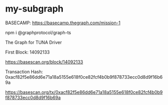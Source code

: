# my-subgraph

BASECAMP: https://basecamp.thegraph.com/mission-1


npm i @graphprotocol/graph-ts

The Graph for TUNA Driver

First Block: 14092133

https://basescan.org/block/14092133


Transaction Hash: 0xacf82f5e86dd6e71a18a5155e618f0ce82fcf4b0b9f878733ecc0d8d9f16b69a

https://basescan.org/tx/0xacf82f5e86dd6e71a18a5155e618f0ce82fcf4b0b9f878733ecc0d8d9f16b69a
